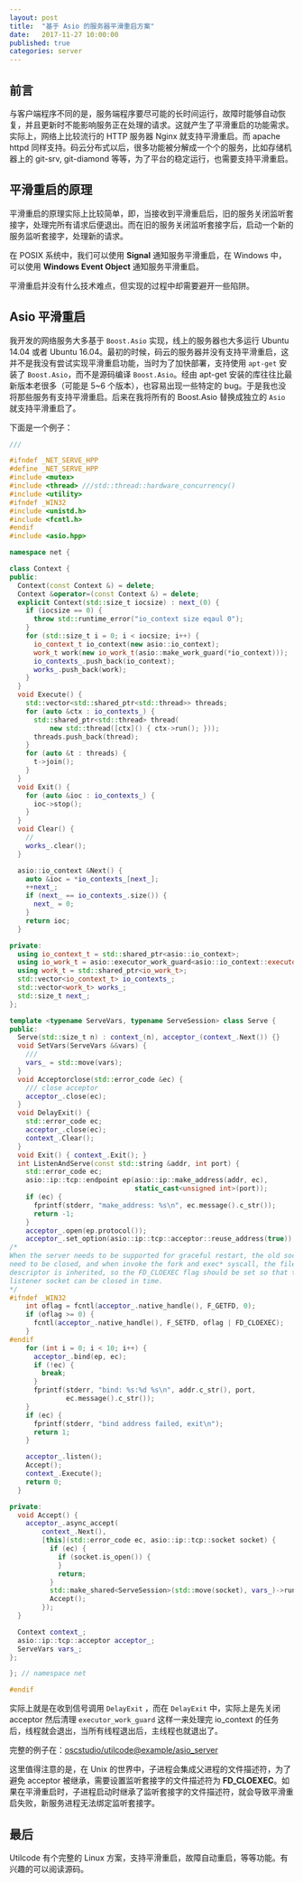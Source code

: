 ```yaml
---
layout: post
title:  "基于 Asio 的服务器平滑重启方案"
date:   2017-11-27 10:00:00
published: true
categories: server
---
```


## 前言

与客户端程序不同的是，服务端程序要尽可能的长时间运行，故障时能够自动恢复，并且更新时不能影响服务正在处理的请求。这就产生了平滑重启的功能需求。实际上，网络上比较流行的 HTTP 服务器 Nginx 就支持平滑重启。而 apache httpd 同样支持。码云分布式以后，很多功能被分解成一个个的服务，比如存储机器上的 git-srv, git-diamond 等等，为了平台的稳定运行，也需要支持平滑重启。

## 平滑重启的原理

平滑重启的原理实际上比较简单，即，当接收到平滑重启后，旧的服务关闭监听套接字，处理完所有请求后便退出。而在旧的服务关闭监听套接字后，启动一个新的服务监听套接字，处理新的请求。

在 POSIX 系统中，我们可以使用 **Signal** 通知服务平滑重启，在 Windows 中，可以使用 **Windows Event Object** 通知服务平滑重启。

平滑重启并没有什么技术难点，但实现的过程中却需要避开一些陷阱。

## Asio 平滑重启

我开发的网络服务大多基于 `Boost.Asio` 实现，线上的服务器也大多运行 Ubuntu 14.04 或者 Ubuntu 16.04。最初的时候，码云的服务器并没有支持平滑重启，这并不是我没有尝试实现平滑重启功能，当时为了加快部署，支持使用 `apt-get` 安装了 `Boost.Asio`，而不是源码编译 `Boost.Asio`。经由 apt-get 安装的库往往比最新版本老很多（可能是 5~6 个版本），也容易出现一些特定的 bug。于是我也没将那些服务有支持平滑重启。后来在我将所有的 Boost.Asio 替换成独立的 `Asio` 就支持平滑重启了。

下面是一个例子：

```c++
///

#ifndef _NET_SERVE_HPP
#define _NET_SERVE_HPP
#include <mutex>
#include <thread> ///std::thread::hardware_concurrency()
#include <utility>
#ifndef _WIN32
#include <unistd.h>
#include <fcntl.h>
#endif
#include <asio.hpp>

namespace net {

class Context {
public:
  Context(const Context &) = delete;
  Context &operator=(const Context &) = delete;
  explicit Context(std::size_t iocsize) : next_(0) {
    if (iocsize == 0) {
      throw std::runtime_error("io_context size eqaul 0");
    }
    for (std::size_t i = 0; i < iocsize; i++) {
      io_context_t io_context(new asio::io_context);
      work_t work(new io_work_t(asio::make_work_guard(*io_context)));
      io_contexts_.push_back(io_context);
      works_.push_back(work);
    }
  }
  void Execute() {
    std::vector<std::shared_ptr<std::thread>> threads;
    for (auto &ctx : io_contexts_) {
      std::shared_ptr<std::thread> thread(
          new std::thread([ctx]() { ctx->run(); }));
      threads.push_back(thread);
    }
    for (auto &t : threads) {
      t->join();
    }
  }
  void Exit() {
    for (auto &ioc : io_contexts_) {
      ioc->stop();
    }
  }
  void Clear() {
    //
    works_.clear();
  }

  asio::io_context &Next() {
    auto &ioc = *io_contexts_[next_];
    ++next_;
    if (next_ == io_contexts_.size()) {
      next_ = 0;
    }
    return ioc;
  }

private:
  using io_context_t = std::shared_ptr<asio::io_context>;
  using io_work_t = asio::executor_work_guard<asio::io_context::executor_type>;
  using work_t = std::shared_ptr<io_work_t>;
  std::vector<io_context_t> io_contexts_;
  std::vector<work_t> works_;
  std::size_t next_;
};

template <typename ServeVars, typename ServeSession> class Serve {
public:
  Serve(std::size_t n) : context_(n), acceptor_(context_.Next()) {}
  void SetVars(ServeVars &&vars) {
    ///
    vars_ = std::move(vars);
  }
  void Acceptorclose(std::error_code &ec) {
    /// close acceptor
    acceptor_.close(ec);
  }
  void DelayExit() {
    std::error_code ec;
    acceptor_.close(ec);
    context_.Clear();
  }
  void Exit() { context_.Exit(); }
  int ListenAndServe(const std::string &addr, int port) {
    std::error_code ec;
    asio::ip::tcp::endpoint ep(asio::ip::make_address(addr, ec),
                               static_cast<unsigned int>(port));
    if (ec) {
      fprintf(stderr, "make_address: %s\n", ec.message().c_str());
      return -1;
    }
    acceptor_.open(ep.protocol());
    acceptor_.set_option(asio::ip::tcp::acceptor::reuse_address(true));
/*
When the server needs to be supported for graceful restart, the old sockets
need to be closed, and when invoke the fork and exec* syscall, the file
descriptor is inherited, so the FD_CLOEXEC flag should be set so that the
listener socket can be closed in time.
*/
#ifndef _WIN32
    int oflag = fcntl(acceptor_.native_handle(), F_GETFD, 0);
    if (oflag >= 0) {
      fcntl(acceptor_.native_handle(), F_SETFD, oflag | FD_CLOEXEC);
    }
#endif
    for (int i = 0; i < 10; i++) {
      acceptor_.bind(ep, ec);
      if (!ec) {
        break;
      }
      fprintf(stderr, "bind: %s:%d %s\n", addr.c_str(), port,
              ec.message().c_str());
    }
    if (ec) {
      fprintf(stderr, "bind address failed, exit\n");
      return 1;
    }

    acceptor_.listen();
    Accept();
    context_.Execute();
    return 0;
  }

private:
  void Accept() {
    acceptor_.async_accept(
        context_.Next(),
        [this](std::error_code ec, asio::ip::tcp::socket socket) {
          if (ec) {
            if (socket.is_open()) {
            }
            return;
          }
          std::make_shared<ServeSession>(std::move(socket), vars_)->run();
          Accept();
        });
  }

  Context context_;
  asio::ip::tcp::acceptor acceptor_;
  ServeVars vars_;
};

}; // namespace net

#endif

```

实际上就是在收到信号调用 `DelayExit` ，而在 `DelayExit` 中，实际上是先关闭 acceptor 然后清理 `executor_work_guard` 这样一来处理完 io_context 的任务后，线程就会退出，当所有线程退出后，主线程也就退出了。

完整的例子在：[oscstudio/utilcode@example/asio_server](https://gitee.com/oscstudio/utilcode/tree/master/example/asio_server)

这里值得注意的是，在 Unix 的世界中，子进程会集成父进程的文件描述符，为了避免 acceptor 被继承，需要设置监听套接字的文件描述符为 **FD_CLOEXEC**。如果在平滑重启时，子进程启动时继承了监听套接字的文件描述符，就会导致平滑重启失败，新服务进程无法绑定监听套接字。

## 最后

Utilcode 有个完整的 Linux 方案，支持平滑重启，故障自动重启，等等功能。有兴趣的可以阅读源码。